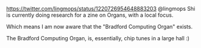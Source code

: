 https://twitter.com/lingmops/status/1220726954648883203 @lingmops Shi is currently doing research for a zine on Organs, with a local focus.

Which means I am now aware that the "Bradford Computing Organ" exists.

The Bradford Computing Organ, is, essentially, chip tunes in a large hall :)